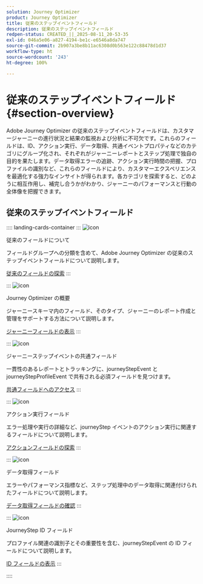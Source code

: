 ```yaml
---
solution: Journey Optimizer
product: Journey Optimizer
title: 従来のステップイベントフィールド
description: 従来のステップイベントフィールド
redpen-status: CREATED_||_2025-08-11_20-53-35
exl-id: 046a5e06-a827-4194-be1c-e6546a8da747
source-git-commit: 2b907a3be8b11ac6308d0b563e122c88478d1d37
workflow-type: ht
source-wordcount: '243'
ht-degree: 100%

---
```


# 従来のステップイベントフィールド{#section-overview}

Adobe Journey Optimizer の従来のステップイベントフィールドは、カスタマージャーニーの進行状況と結果の監視および分析に不可欠です。これらのフィールドは、ID、アクション実行、データ取得、共通イベントプロパティなどのカテゴリにグループ化され、それぞれがジャーニーレポートとステップ処理で独自の目的を果たします。データ取得エラーの追跡、アクション実行時間の把握、プロファイルの識別など、これらのフィールドにより、カスタマーエクスペリエンスを最適化する強力なインサイトが得られます。各カテゴリを探索すると、どのように相互作用し、補完し合うかがわかり、ジャーニーのパフォーマンスと行動の全体像を把握できます。

## 従来のステップイベントフィールド

:::: landing-cards-container
:::
![icon](https://cdn.experienceleague.adobe.com/icons/book.svg)

従来のフィールドについて

フィールドグループへの分類を含めて、Adobe Journey Optimizer の従来のステップイベントフィールドについて説明します。

[従来のフィールドの探索](../using/reports/sharing-legacy-fields.md)
:::

:::
![icon](https://cdn.experienceleague.adobe.com/icons/chart-line.svg)

Journey Optimizer の概要

ジャーニースキーマ内のフィールド、そのタイプ、ジャーニーのレポート作成と管理をサポートする方法について説明します。

[ジャーニーフィールドの表示](../using/reports/sharing-journey-fields.md)
:::

:::
![icon](https://cdn.experienceleague.adobe.com/icons/list-check.svg)

ジャーニーステップイベントの共通フィールド

一貫性のあるレポートとトラッキングに、journeyStepEvent と journeyStepProfileEvent で共有される必須フィールドを見つけます。

[共通フィールドへのアクセス](../using/reports/sharing-common-fields.md)
:::

:::
![icon](https://cdn.experienceleague.adobe.com/icons/gear.svg)

アクション実行フィールド

エラー処理や実行の詳細など、journeyStep イベントのアクション実行に関連するフィールドについて説明します。

[アクションフィールドの探索](../using/reports/sharing-execution-fields.md)
:::

:::
![icon](https://cdn.experienceleague.adobe.com/icons/code-branch.svg)

データ取得フィールド

エラーやパフォーマンス指標など、ステップ処理中のデータ取得に関連付けられたフィールドについて説明します。

[データ取得フィールドの確認](../using/reports/sharing-fetch-fields.md)
:::

:::
![icon](https://cdn.experienceleague.adobe.com/icons/bullseye.svg)

JourneyStep ID フィールド

プロファイル関連の識別子とその重要性を含む、journeyStepEvent の ID フィールドについて説明します。

[ID フィールドの表示](../using/reports/sharing-identity-fields.md)
:::

::::
